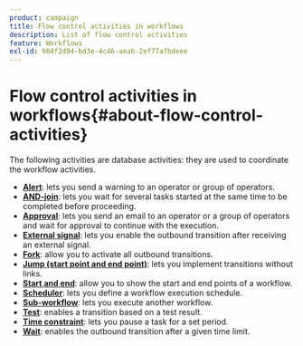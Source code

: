 ```yaml
---
product: campaign
title: Flow control activities in workflows
description: List of flow control activities
feature: Workflows
exl-id: 904f2d94-bd3e-4c46-aeab-2ef77a7bdeee
---
```

# Flow control activities in workflows{#about-flow-control-activities}

The following activities are database activities: they are used to coordinate the workflow activities.

* **[Alert](alert.md)**: lets you send a warning to an operator or group of operators.
* **[AND-join](and-join.md)**: lets you wait for several tasks started at the same time to be completed before proceeding.
* **[Approval](approval.md)**: lets you send an email to an operator or a group of operators and wait for approval to continue with the execution.
* **[External signal](external-signal.md)**: lets you enable the outbound transition after receiving an external signal. 
* **[Fork](fork.md)**: allow you to activate all outbound transitions.
* **[Jump (start point and end point)](jump--start-point-and-end-point-.md)**: lets you implement transitions without links.
* **[Start and end](start-and-end.md)**: allow you to show the start and end points of a workflow. 
* **[Scheduler](scheduler.md)**: lets you define a workflow execution schedule.
* **[Sub-workflow](sub-workflow.md)**: lets you execute another workflow.
* **[Test](test.md)**: enables a transition based on a test result. 
* **[Time constraint](time-constraint.md)**: lets you pause a task for a set period.
* **[Wait](wait.md)**: enables the outbound transition after a given time limit.
<!--* **Task**: lets you configure task execution. Refer to the [Task](task.md) section.-->
